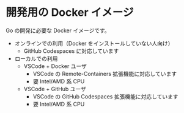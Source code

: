 # 開発用の Docker イメージ

Go の開発に必要な Docker イメージです。

- オンラインでの利用（Docker をインストールしていない人向け）
  - GitHub Codespaces に対応しています
- ローカルでの利用
  - VSCode + Docker ユーザ
    - VSCode の Remote-Containers 拡張機能に対応しています
    - 要 Intel/AMD 系 CPU
  - VSCode + GitHub ユーザ
    - VSCode の GitHub Codespaces 拡張機能に対応しています
    - 要 Intel/AMD 系 CPU
